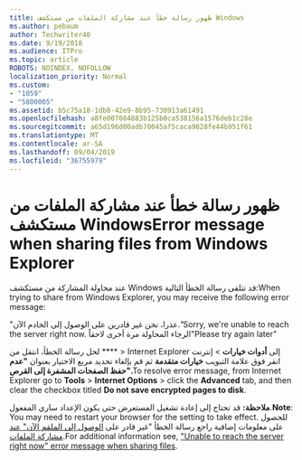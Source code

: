 ```yaml
---
title: ظهور رسالة خطأ عند مشاركة الملفات من مستكشف Windows
ms.author: pebaum
author: Techwriter40
ms.date: 9/19/2018
ms.audience: ITPro
ms.topic: article
ROBOTS: NOINDEX, NOFOLLOW
localization_priority: Normal
ms.custom:
- "1059"
- "5800005"
ms.assetid: b5c75a18-1db8-42e9-8b95-730913a61491
ms.openlocfilehash: a8fe007084883b125b0ca538156a1576deb1c28e
ms.sourcegitcommit: a65d196d00adb70045af5caca9828fe44b951f61
ms.translationtype: MT
ms.contentlocale: ar-SA
ms.lasthandoff: 09/04/2019
ms.locfileid: "36755979"
---
```

# <a name="error-message-when-sharing-files-from-windows-explorer"></a><span data-ttu-id="68c2b-102">ظهور رسالة خطأ عند مشاركة الملفات من مستكشف Windows</span><span class="sxs-lookup"><span data-stu-id="68c2b-102">Error message when sharing files from Windows Explorer</span></span>

<span data-ttu-id="68c2b-103">عند محاولة المشاركة من مستكشف Windows قد تتلقى رسالة الخطأ التالية:</span><span class="sxs-lookup"><span data-stu-id="68c2b-103">When trying to share from Windows Explorer, you may receive the following error message:</span></span>
  
<span data-ttu-id="68c2b-104">"عذرا، نحن غير قادرين على الوصول إلى الخادم الآن.</span><span class="sxs-lookup"><span data-stu-id="68c2b-104">"Sorry, we're unable to reach the server right now.</span></span> <span data-ttu-id="68c2b-105">الرجاء المحاولة مرة أخرى لاحقاً"</span><span class="sxs-lookup"><span data-stu-id="68c2b-105">Please try again later"</span></span>
  
<span data-ttu-id="68c2b-106">لحل رسالة الخطأ، انتقل من \*\*\*\* \> Internet Explorer إلى **أدوات خيارات** \> إنترنت انقر فوق علامة التبويب **خيارات متقدمة** ثم قم بإلغاء تحديد مربع الاختيار بعنوان **"عدم حفظ الصفحات المشفرة إلى القرص".**</span><span class="sxs-lookup"><span data-stu-id="68c2b-106">To resolve error message, from Internet Explorer go to **Tools** \> **Internet Options** \> click the **Advanced** tab, and then clear the checkbox titled **Do not save encrypted pages to disk**.</span></span>
  
 <span data-ttu-id="68c2b-107">**ملاحظة:** قد تحتاج إلى إعادة تشغيل المستعرض حتى يكون الإعداد ساري المفعول.</span><span class="sxs-lookup"><span data-stu-id="68c2b-107">**Note**: You may need to restart your browser for the setting to take effect.</span></span> <span data-ttu-id="68c2b-108">للحصول على معلومات إضافية راجع رسالة الخطأ "غير قادر على [الوصول إلى الملقم الآن" عند مشاركة الملفات](https://go.microsoft.com/fwlink/?linkid=2022914).</span><span class="sxs-lookup"><span data-stu-id="68c2b-108">For additional information see, ["Unable to reach the server right now" error message when sharing files](https://go.microsoft.com/fwlink/?linkid=2022914).</span></span>
  